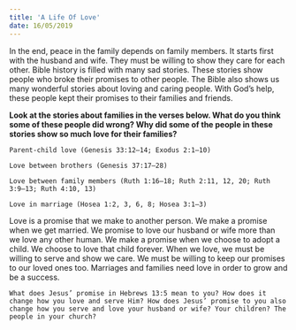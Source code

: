 ```yaml
---
title: 'A Life Of Love'
date: 16/05/2019
---
```


In the end, peace in the family depends on family members. It starts first with the husband and wife. They must be willing to show they care for each other. Bible history is filled with many sad stories. These stories show people who broke their promises to other people. The Bible also shows us many wonderful stories about loving and caring people. With God’s help, these people kept their promises to their families and friends.

**Look at the stories about families in the verses below. What do you think some of these people did wrong? Why did some of the people in these stories show so much love for their families?**

`Parent-child love (Genesis 33:12–14; Exodus 2:1–10)`

`Love between brothers (Genesis 37:17–28)`

`Love between family members (Ruth 1:16–18; Ruth 2:11, 12, 20; Ruth 3:9–13; Ruth 4:10, 13)`

`Love in marriage (Hosea 1:2, 3, 6, 8; Hosea 3:1–3)`

Love is a promise that we make to another person. We make a promise when we get married. We promise to love our husband or wife more than we love any other human. We make a promise when we choose to adopt a child. We choose to love that child forever. When we love, we must be willing to serve and show we care. We must be willing to keep our promises to our loved ones too. Marriages and families need love in order to grow and be a success. 

`What does Jesus’ promise in Hebrews 13:5 mean to you? How does it change how you love and serve Him? How does Jesus’ promise to you also change how you serve and love your husband or wife? Your children? The people in your church?`